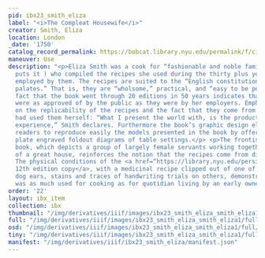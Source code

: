 ```yaml
---
pid: ibx23_smith_eliza
label: "<i>The Compleat Housewife</i>"
creator: Smith, Eliza
location: London
_date: '1750'
catalog_record_permalink: https://bobcat.library.nyu.edu/permalink/f/ci13eu/nyu_aleph003538146
maneuver: Use
description: "<p>Eliza Smith was a cook for “fashionable and noble families” (as she
  puts it ) who compiled the recipes she used during the thirty plus years she was
  employed by them. The recipes are suited to the “English constitutions, and English
  palates.” That is, they are “wholsome,” practical, and “easy to be performed.” The
  fact that the book went through 20 editions in 50 years indicates that Smith’s recipes
  were as approved of by the public as they were by her employers. Emphasis is placed
  on the replicability of the recipes and the fact that they come from a person who
  had used them herself: “What I present the world with, is the product of my own
  experience,” Smith declares. Furthermore the book’s graphic design elements allow
  readers to reproduce easily the models presented in the book by offering copper
  plate engraved foldout diagrams of table settings.</p> <p>The frontispiece for the
  book, which depicts a group of largely female servants working together in the kitchen
  of a great house, reinforces the notion that the recipes come from direct experience.
  The physical conditions of the <a href=“https://library.nyu.edu/persistent/lcn/nyu_aleph001006758?institution=NYU&persistent”>
  12th edition copy</a>, with a medicinal recipe clipped out of one of its pages (shown),
  dog ears, stains and traces of handwriting trials on others, demonstrates the book
  was as much used for cooking as for quotidian living by an early owner</p>."
order: '22'
layout: ibx_item
collection: ibx
thumbnail: "/img/derivatives/iiif/images/ibx23_smith_eliza_smith_eliza1/full/250,/0/default.jpg"
full: "/img/derivatives/iiif/images/ibx23_smith_eliza_smith_eliza1/full/1140,/0/default.jpg"
osd: "/img/derivatives/iiif/images/ibx23_smith_eliza_smith_eliza1/full/501,/0/default.jpg"
tiny: "/img/derivatives/iiif/images/ibx23_smith_eliza_smith_eliza1/full/90,/0/default.jpg"
manifest: "/img/derivatives/iiif/ibx23_smith_eliza/manifest.json"
---
```


